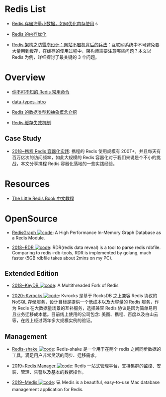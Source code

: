 # Redis List

- [Redis 存储海量小数据，如何优化内存使用](http://zzyongx.github.io/blogs/redis-memory-optimization-when-store-small-data.html) s

- [Redis 的内存优化](https://cachecloud.github.io/2017/02/16/Redis%E5%86%85%E5%AD%98%E4%BC%98%E5%8C%96/)

- [Redis 架构之防雪崩设计：网站不宕机背后的兵法](http://mp.weixin.qq.com/s/TBCEwLVAXdsTszRVpXhVug)：互联网系统中不可避免要大量用到缓存，在缓存的使用过程中，架构师需要注意哪些问题？本文以 Redis 为例，详细探讨了最关键的 3 个问题。

# Overview

- [你不可不知的 Redis 常用命令](http://www.epubit.com.cn/article/504)

- [data-types-intro](https://github.com/antirez/redis-doc/blob/master/topics/data-types-intro.md)

- [Redis 的数据类型和抽象概念介绍](http://ifeve.com/redis-data-types-intro/)

- [Redis 缓存失效机制](http://my.oschina.net/andylucc/blog/679222)

## Case Study

- [2018~携程 Redis 容器化实践](https://mp.weixin.qq.com/s/uqMrYp7FTI11zBIm8kiTLg): 携程的 Redis 使用规模有 200T+，并且每天有百万亿次的访问频率，如此大规模的 Redis 容器化对于我们来说是个不小的挑战，本文分享携程 Redis 容器化落地的一些实践经验。

# Resources

- [The Little Redis Book 中文教程](https://github.com/JasonLai256/the-little-redis-book/blob/master/cn/redis.md)

# OpenSource

- [RedisGraph ![code](https://ng-tech.icu/assets/code.svg)](http://redisgraph.io/design/): A High Performance In-Memory Graph Database as a Redis Module.

- [2018~RDR ![code](https://ng-tech.icu/assets/code.svg)](https://github.com/xueqiu/rdr): RDR(redis data reveal) is a tool to parse redis rdbfile. Comparing to redis-rdb-tools, RDR is implemented by golang, much faster (5GB rdbfile takes about 2mins on my PC).

## Extended Edition

- [2018~KeyDB ![code](https://ng-tech.icu/assets/code.svg)](https://github.com/JohnSully/KeyDB): A Multithreaded Fork of Redis

- [2020~Kvrocks ![code](https://ng-tech.icu/assets/code.svg)](https://mp.weixin.qq.com/s/fJi5JEATVcuQVtysqqJp_w): Kvrocks 是基于 RocksDB 之上兼容 Redis 协议的 NoSQL 存储服务，设计目标是提供一个低成本以及大容量的 Redis 服务，作为 Redis 在大数据量场景的互补服务，选择兼容 Redis 协议是因为简单易用且业务迁移成本低。目前线上使用的公司包含: 美图、携程、百度以及白山云等，在线上经过两年多大规模实例的验证。

## Management

- [Redis-shake ![code](https://ng-tech.icu/assets/code.svg)](https://github.com/alibaba/RedisShake): Redis-shake 是一个用于在两个 redis 之间同步数据的工具，满足用户非常灵活的同步、迁移需求。

- [2019~Redis Manager ![code](https://ng-tech.icu/assets/code.svg)](https://github.com/ngbdf/redis-manager): Redis 一站式管理平台，支持集群的监控、安装、管理、告警以及基本的数据操作。

- [2019~Medis ![code](https://ng-tech.icu/assets/code.svg)](https://github.com/luin/medis): 💻 Medis is a beautiful, easy-to-use Mac database management application for Redis.
